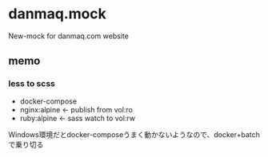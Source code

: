 # danmaq.mock

New-mock for danmaq.com website

## memo

### less to scss

* docker-compose
* nginx:alpine <- publish from vol:ro
* ruby:alpine <- sass watch to vol:rw

Windows環境だとdocker-composeうまく動かないようなので、docker+batchで乗り切る